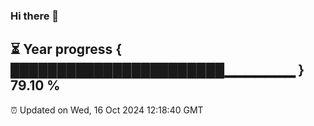 ### Hi there 👋
⏳ Year progress { ███████████████████████▁▁▁▁▁▁▁ } 79.10 %
---
⏰ Updated on Wed, 16 Oct 2024 12:18:40 GMT

